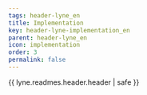 ```yaml
---
tags: header-lyne_en
title: Implementation
key: header-lyne-implementation_en
parent: header-lyne_en
icon: implementation
order: 3
permalink: false  
---
```

{{ lyne.readmes.header.header | safe }}